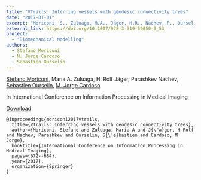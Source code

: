 ```yaml
---
title: "VTrails: Inferring vessels with geodesic connectivity trees"
date: "2017-01-01"
excerpt: "Moriconi, S., Zuluaga, M.A., Jäger, H.R., Nachev, P., Ourselin, S. and Cardoso, M.J., 2017, June. In International Conference on Information Processing in Medical Imaging (pp. 672-684). Springer, Cham."
external_link: https://doi.org/10.1007/978-3-319-59050-9_53
project:
  - "Biomechanical Modelling"
authors:
  - Stefano Moriconi
  - M. Jorge Cardoso
  - Sebastien Ourselin
---
```

[Stefano Moriconi](/people/stefano_moriconi), Maria A. Zuluaga, H. Rolf Jäger, Parashkev Nachev, [Sebastien Ourselin](/people/seb_ourselin), [M. Jorge Cardoso](/people/jorge_cardoso)

In International Conference on Information Processing in Medical Imaging

<a href="{{page.external_link}}" target="_blank"> Download </a>

```
@inproceedings{moriconi2017vtrails,
  title={VTrails: Inferring vessels with geodesic connectivity trees},
  author={Moriconi, Stefano and Zuluaga, Maria A and J{\"a}ger, H Rolf and Nachev, Parashkev and Ourselin, S{\'e}bastien and Cardoso, M Jorge},
  booktitle={International Conference on Information Processing in Medical Imaging},
  pages={672--684},
  year={2017},
  organization={Springer}
}

```
